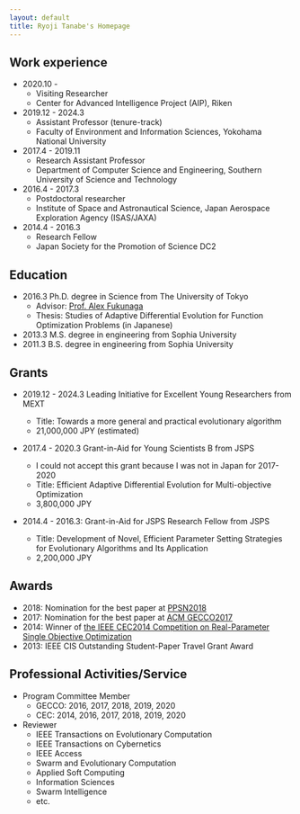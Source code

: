 ```yaml
---
layout: default
title: Ryoji Tanabe's Homepage
---
```


## Work experience

* 2020.10 -
  * Visiting Researcher
  * Center for Advanced Intelligence Project (AIP), Riken
* 2019.12 - 2024.3
  * Assistant Professor (tenure-track)
  * Faculty of Environment and Information Sciences, Yokohama National University
* 2017.4 - 2019.11
  * Research Assistant Professor
  * Department of Computer Science and Engineering, Southern University of Science and Technology
* 2016.4 - 2017.3
  * Postdoctoral researcher
  * Institute of Space and Astronautical Science, Japan Aerospace Exploration Agency (ISAS/JAXA)
* 2014.4 - 2016.3
  * Research Fellow
  * Japan Society for the Promotion of Science DC2

## Education

* 2016.3 Ph.D. degree in Science from The University of Tokyo
  * Advisor: [Prof. Alex Fukunaga](http://metahack.org/index.html)
  * Thesis: Studies of Adaptive Differential Evolution for Function Optimization Problems (in Japanese)
* 2013.3 M.S. degree in engineering from Sophia University
* 2011.3 B.S. degree in engineering from Sophia University

## Grants

* 2019.12 - 2024.3 Leading Initiative for Excellent Young Researchers from MEXT
  * Title: Towards a more general and practical evolutionary algorithm
  * 21,000,000 JPY (estimated)

* 2017.4 - 2020.3 Grant-in-Aid for Young Scientists B from JSPS
  * I could not accept this grant because I was not in Japan for 2017-2020
  * Title: Efficient Adaptive Differential Evolution for Multi-objective Optimization
  * 3,800,000 JPY

* 2014.4 - 2016.3: Grant-in-Aid for JSPS Research Fellow from JSPS
  * Title: Development of Novel, Efficient Parameter Setting Strategies for Evolutionary Algorithms and Its Application 
  * 2,200,000 JPY

## Awards

* 2018: Nomination for the best paper at [PPSN2018](http://ppsn2018.dei.uc.pt/)
* 2017: Nomination for the best paper at [ACM GECCO2017](http://gecco-2017.sigevo.org/) 
* 2014: Winner of [the IEEE CEC2014 Competition on Real-Parameter Single Objective Optimization](http://www3.ntu.edu.sg/home/EPNSugan/index_files/CEC2014/CEC2014.htm)
* 2013: IEEE CIS Outstanding Student-Paper Travel Grant Award

## Professional Activities/Service

* Program Committee Member
  * GECCO: 2016, 2017, 2018, 2019, 2020
  * CEC: 2014, 2016, 2017, 2018, 2019, 2020
* Reviewer
  * IEEE Transactions on Evolutionary Computation
  * IEEE Transactions on Cybernetics
  * IEEE Access
  * Swarm and Evolutionary Computation
  * Applied Soft Computing
  * Information Sciences
  * Swarm Intelligence
  * etc.

